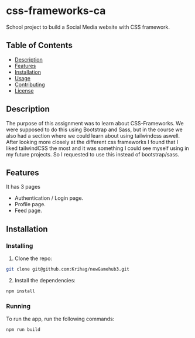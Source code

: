# css-frameworks-ca

School project to build a Social Media website with CSS framework.

## Table of Contents

- [Description](#description)
- [Features](#features)
- [Installation](#installation)
- [Usage](#usage)
- [Contributing](#contributing)
- [License](#license)

## Description

The purpose of this assignment was to learn about CSS-Frameworks. We were supposed to do this using Bootstrap and Sass, but in the course we also had a section where we could learn about using tailwindcss aswell. After looking more closely at the different css frameworks I found that I liked tailwindCSS the most and it was something I could see myself using in my future projects. So I requested to use this instead of bootstrap/sass.

## Features

It has 3 pages

- Authentication / Login page.
- Profile page.
- Feed page.

## Installation

### Installing

1. Clone the repo:

```bash
git clone git@github.com:Krihag/newGamehub3.git
```

2. Install the dependencies:

```bash
npm install
```

### Running

To run the app, run the following commands:

```bash
npm run build
```
